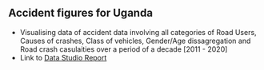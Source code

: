## Accident figures for Uganda

- Visualising data of accident data involving all categories of Road Users, Causes of crashes, Class of vehicles, Gender/Age dissagregation and Road crash casulaities over a period of a decade [2011 - 2020]
- Link to [Data Studio Report](https://datastudio.google.com/u/0/reporting/39388bd9-b37c-482c-bbf2-293459ad4b67/page/ivJ4C/edit)
